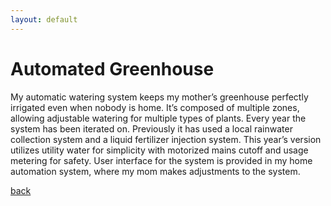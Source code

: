 ```yaml
---
layout: default
---
```


# Automated Greenhouse

My automatic watering system keeps my mother’s greenhouse perfectly irrigated even when nobody is home. It’s composed of multiple zones, allowing adjustable watering for multiple types of plants. Every year the system has been iterated on. Previously it has used a local rainwater collection system and a liquid fertilizer injection system. This year’s version utilizes utility water for simplicity with motorized mains cutoff and usage metering for safety. User interface for the system is provided in my home automation system, where my mom makes adjustments to the system.

[back](./)